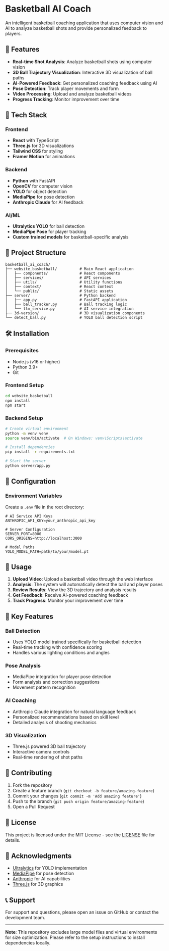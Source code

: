 # Basketball AI Coach

An intelligent basketball coaching application that uses computer vision and AI to analyze basketball shots and provide personalized feedback to players.

## 🏀 Features

- **Real-time Shot Analysis**: Analyze basketball shots using computer vision
- **3D Ball Trajectory Visualization**: Interactive 3D visualization of ball paths
- **AI-Powered Feedback**: Get personalized coaching feedback using AI
- **Pose Detection**: Track player movements and form
- **Video Processing**: Upload and analyze basketball videos
- **Progress Tracking**: Monitor improvement over time

## 🚀 Tech Stack

### Frontend
- **React** with TypeScript
- **Three.js** for 3D visualizations
- **Tailwind CSS** for styling
- **Framer Motion** for animations

### Backend
- **Python** with FastAPI
- **OpenCV** for computer vision
- **YOLO** for object detection
- **MediaPipe** for pose detection
- **Anthropic Claude** for AI feedback

### AI/ML
- **Ultralytics YOLO** for ball detection
- **MediaPipe Pose** for player tracking
- **Custom trained models** for basketball-specific analysis

## 📁 Project Structure

```
basketball_ai_coach/
├── website_basketball/          # Main React application
│   ├── components/              # React components
│   ├── services/                # API services
│   ├── utils/                   # Utility functions
│   ├── context/                 # React context
│   └── public/                  # Static assets
├── server/                      # Python backend
│   ├── app.py                   # FastAPI application
│   ├── ball_tracker.py          # Ball tracking logic
│   └── llm_service.py           # AI service integration
├── 3d-version/                  # 3D visualization components
└── detect_ball.py               # YOLO ball detection script
```

## 🛠️ Installation

### Prerequisites
- Node.js (v16 or higher)
- Python 3.9+
- Git

### Frontend Setup
```bash
cd website_basketball
npm install
npm start
```

### Backend Setup
```bash
# Create virtual environment
python -m venv venv
source venv/bin/activate  # On Windows: venv\Scripts\activate

# Install dependencies
pip install -r requirements.txt

# Start the server
python server/app.py
```

## 🔧 Configuration

### Environment Variables
Create a `.env` file in the root directory:

```env
# AI Service API Keys
ANTHROPIC_API_KEY=your_anthropic_api_key

# Server Configuration
SERVER_PORT=8000
CORS_ORIGINS=http://localhost:3000

# Model Paths
YOLO_MODEL_PATH=path/to/your/model.pt
```

## 📖 Usage

1. **Upload Video**: Upload a basketball video through the web interface
2. **Analysis**: The system will automatically detect the ball and player poses
3. **Review Results**: View the 3D trajectory and analysis results
4. **Get Feedback**: Receive AI-powered coaching feedback
5. **Track Progress**: Monitor your improvement over time

## 🎯 Key Features

### Ball Detection
- Uses YOLO model trained specifically for basketball detection
- Real-time tracking with confidence scoring
- Handles various lighting conditions and angles

### Pose Analysis
- MediaPipe integration for player pose detection
- Form analysis and correction suggestions
- Movement pattern recognition

### AI Coaching
- Anthropic Claude integration for natural language feedback
- Personalized recommendations based on skill level
- Detailed analysis of shooting mechanics

### 3D Visualization
- Three.js powered 3D ball trajectory
- Interactive camera controls
- Real-time rendering of shot paths

## 🤝 Contributing

1. Fork the repository
2. Create a feature branch (`git checkout -b feature/amazing-feature`)
3. Commit your changes (`git commit -m 'Add amazing feature'`)
4. Push to the branch (`git push origin feature/amazing-feature`)
5. Open a Pull Request

## 📝 License

This project is licensed under the MIT License - see the [LICENSE](LICENSE) file for details.

## 🙏 Acknowledgments

- [Ultralytics](https://github.com/ultralytics/ultralytics) for YOLO implementation
- [MediaPipe](https://mediapipe.dev/) for pose detection
- [Anthropic](https://www.anthropic.com/) for AI capabilities
- [Three.js](https://threejs.org/) for 3D graphics

## 📞 Support

For support and questions, please open an issue on GitHub or contact the development team.

---

**Note**: This repository excludes large model files and virtual environments for size optimization. Please refer to the setup instructions to install dependencies locally. 
